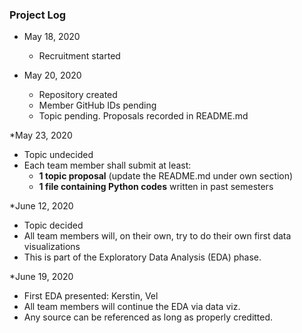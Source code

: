 ### Project Log

* May 18, 2020
  - Recruitment started

* May 20, 2020
  - Repository created
  - Member GitHub IDs pending
  - Topic pending. Proposals recorded in README.md

*May 23, 2020
  - Topic undecided
  - Each team member shall submit at least:
    - **1 topic proposal** (update the README.md under own section)
    - **1 file containing Python codes** written in past semesters

*June 12, 2020
  - Topic decided
  - All team members will, on their own, try to do their own first data visualizations
  - This is part of the Exploratory Data Analysis (EDA) phase.
  
*June 19, 2020
  - First EDA presented: Kerstin, Vel
  - All team members will continue the EDA via data viz.
  - Any source can be referenced as long as properly creditted.

